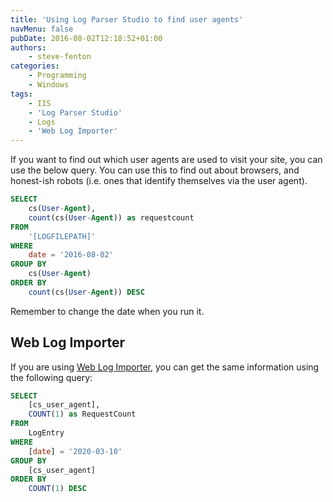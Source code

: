 ```yaml
---
title: 'Using Log Parser Studio to find user agents'
navMenu: false
pubDate: 2016-08-02T12:18:52+01:00
authors:
    - steve-fenton
categories:
    - Programming
    - Windows
tags:
    - IIS
    - 'Log Parser Studio'
    - Logs
    - 'Web Log Importer'
---
```


If you want to find out which user agents are used to visit your site, you can use the below query. You can use this to find out about browsers, and honest-ish robots (i.e. ones that identify themselves via the user agent).

```sql
SELECT
    cs(User-Agent),
    count(cs(User-Agent)) as requestcount
FROM
    '[LOGFILEPATH]'
WHERE
    date = '2016-08-02' 
GROUP BY
    cs(User-Agent)
ORDER BY
    count(cs(User-Agent)) DESC
```

Remember to change the date when you run it.

## Web Log Importer

If you are using [Web Log Importer](/tag/web-log-importer/1/), you can get the same information using the following query:

```sql
SELECT
    [cs_user_agent],
    COUNT(1) as RequestCount
FROM
    LogEntry
WHERE
    [date] = '2020-03-10' 
GROUP BY
    [cs_user_agent]
ORDER BY
    COUNT(1) DESC
```